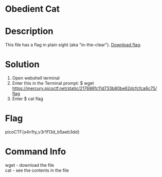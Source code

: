 # Obedient Cat
# Description
This file has a flag in plain sight (aka "in-the-clear"). [Download flag](https://mercury.picoctf.net/static/217686fc11d733b80be62dcfcfca6c75/flag).

# Solution
1. Open webshell terminal
2. Enter this in the Terminal prompt: $ wget https://mercury.picoctf.net/static/217686fc11d733b80be62dcfcfca6c75/flag
3. Enter $ cat flag

# Flag
picoCTF{s4n1ty_v3r1f13d_b5aeb3dd}

# Command Info
wget - download the file <br>
cat - see the contents in the file
